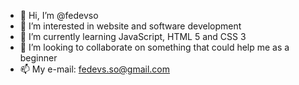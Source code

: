 - 👋 Hi, I’m @fedevso
- 👀 I’m interested in website and software development
- 🌱 I’m currently learning JavaScript, HTML 5 and CSS 3
- 💞️ I’m looking to collaborate on something that could help me as a beginner
- 📫 My e-mail: fedevs.so@gmail.com

<!---
fedevso/fedevso is a ✨ special ✨ repository because its `README.md` (this file) appears on your GitHub profile.
You can click the Preview link to take a look at your changes.
--->
